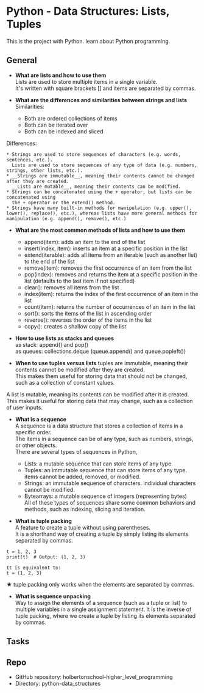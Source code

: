 # Python - Data Structures: Lists, Tuples

This is the project with Python.
learn about Python programming.


## General

* __What are lists and how to use them__  
Lists are used to store multiple items in a single variable.  
It's written with square brackets [] and items are separated by commas.
  

* __What are the differences and similarities between strings and lists__  
Similarities:

	* Both are ordered collections of items
	* Both can be iterated over
	* Both can be indexed and sliced  

Differences:

	* Strings are used to store sequences of characters (e.g. words, sentences, etc.).  
	  Lists are used to store sequences of any type of data (e.g. numbers, strings, other lists, etc.).
	* __Strings are immutable__, meaning their contents cannot be changed after they are created.   
	  __Lists are mutable__, meaning their contents can be modified.
	* Strings can be concatenated using the + operator, but lists can be concatenated using  
	  the + operator or the extend() method.
	* Strings have many built-in methods for manipulation (e.g. upper(), lower(), replace(), etc.), whereas lists have more general methods for manipulation (e.g. append(), remove(), etc.)

  
* __What are the most common methods of lists and how to use them__
	* append(item): adds an item to the end of the list
	* insert(index, item): inserts an item at a specific position in the list
	* extend(iterable): adds all items from an iterable (such as another list) to the end of the list
	* remove(item): removes the first occurrence of an item from the list
	* pop(index): removes and returns the item at a specific position in the list (defaults to the last item if not specified)
	* clear(): removes all items from the list
	* index(item): returns the index of the first occurrence of an item in the list
	* count(item): returns the number of occurrences of an item in the list
	* sort(): sorts the items of the list in ascending order
	* reverse(): reverses the order of the items in the list
	* copy(): creates a shallow copy of the list


* __How to use lists as stacks and queues__  
as stack: append() and pop()  
as queues:  collections.deque (queue.append() and queue.popleft())  


* __When to use tuples versus lists__
tuples are immutable, meaning their contents cannot be modified after they are created.  
This makes them useful for storing data that should not be changed, such as a collection of constant values.  

A list is mutable, meaning its contents can be modified after it is created.  
This makes it useful for storing data that may change, such as a collection of user inputs.

* __What is a sequence__  
A sequence is a data structure that stores a collection of items in a specific order.  
The items in a sequence can be of any type, such as numbers, strings, or other objects.  
There are several types of sequences in Python,  
    * Lists: a mutable sequence that can store items of any type. 
    * Tuples: an immutable sequence that can store items of any type. 
              items cannot be added, removed, or modified.  
    * Strings: an immutable sequence of characters. 
    	       individual characters cannot be modified.  
    * Bytearrays: a mutable sequence of integers (representing bytes)  
		  All of these types of sequences share some common behaviors and methods, such as indexing, slicing and iteration.  


* __What is tuple packing__  
A feature to create a tuple without using parentheses.  
It is a shorthand way of creating a tuple by simply listing its elements separated by commas.  
```example;
t = 1, 2, 3
print(t)  # Output: (1, 2, 3)

It is equivalent to:
t = (1, 2, 3)

```
★ tuple packing only works when the elements are separated by commas.


* __What is sequence unpacking__  
Way to assign the elements of a sequence (such as a tuple or list) to multiple variables in a single assignment statement. It is the inverse of tuple packing, where we create a tuple by listing its elements separated by commas.


## Tasks

## Repo
* GitHub repository: holbertonschool-higher_level_programming 
* Directory: python-data_structures

